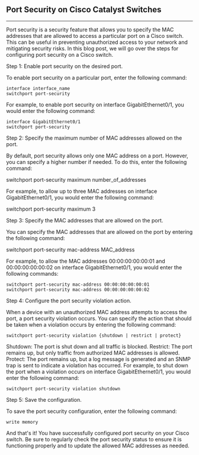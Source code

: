 ## Port Security on Cisco Catalyst Switches

---

Port security is a security feature that allows you to specify the MAC addresses that are allowed to access a particular port on a Cisco switch. 
This can be useful in preventing unauthorized access to your network and mitigating security risks. In this blog post, we will go over the steps for configuring port security on a Cisco switch.

Step 1: Enable port security on the desired port.

To enable port security on a particular port, enter the following command:
```
interface interface_name
switchport port-security
```
For example, to enable port security on interface GigabitEthernet0/1, you would enter the following command:
```
interface GigabitEthernet0/1
switchport port-security
```
Step 2: Specify the maximum number of MAC addresses allowed on the port.

By default, port security allows only one MAC address on a port. However, you can specify a higher number if needed. To do this, enter the following command:

switchport port-security maximum number_of_addresses

For example, to allow up to three MAC addresses on interface GigabitEthernet0/1, you would enter the following command:

switchport port-security maximum 3

Step 3: Specify the MAC addresses that are allowed on the port.

You can specify the MAC addresses that are allowed on the port by entering the following command:

switchport port-security mac-address MAC_address

For example, to allow the MAC addresses 00:00:00:00:00:01 and 00:00:00:00:00:02 on interface GigabitEthernet0/1, you would enter the following commands:
```
switchport port-security mac-address 00:00:00:00:00:01
switchport port-security mac-address 00:00:00:00:00:02
```
Step 4: Configure the port security violation action.

When a device with an unauthorized MAC address attempts to access the port, a port security violation occurs. 
You can specify the action that should be taken when a violation occurs by entering the following command:

`switchport port-security violation {shutdown | restrict | protect}`

Shutdown: The port is shut down and all traffic is blocked.
Restrict: The port remains up, but only traffic from authorized MAC addresses is allowed.
Protect: The port remains up, but a log message is generated and an SNMP trap is sent to indicate a violation has occurred.
For example, to shut down the port when a violation occurs on interface GigabitEthernet0/1, you would enter the following command:

`switchport port-security violation shutdown`

Step 5: Save the configuration.

To save the port security configuration, enter the following command:

`write memory`

And that's it! You have successfully configured port security on your Cisco switch. 
Be sure to regularly check the port security status to ensure it is functioning properly and to update the allowed MAC addresses as needed.
